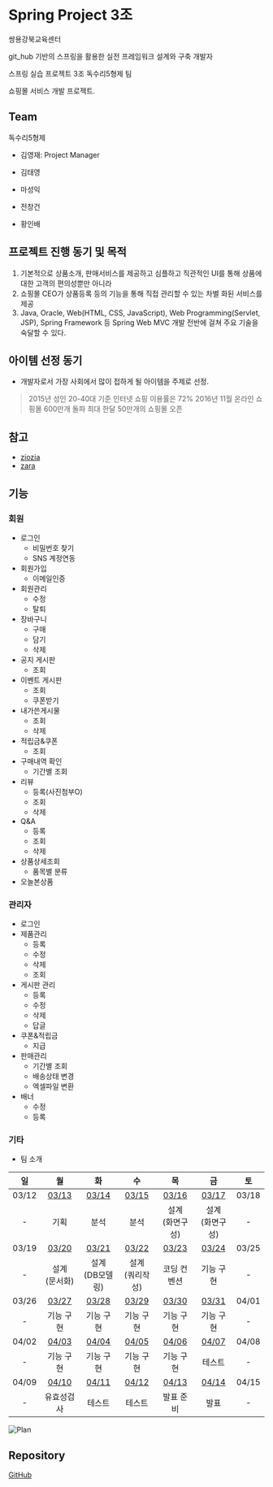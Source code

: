 # Spring Project 3조


쌍용강북교육센터

git_hub 기반의 스프링을 활용한 실전 프레임워크 설계와 구축 개발자

스프링 실습 프로젝트 3조 독수리5형제 팀

쇼핑몰 서비스 개발 프로젝트.

## Team

독수리5형제 

- 김영재: Project Manager

- 김태영

- 마성익

- 전창건

- 황인배

## 프로젝트 진행 동기 및 목적

1. 기본적으로 상품소개, 판매서비스를 제공하고  심플하고 직관적인 UI를 통해 상품에 대한 고객의 편의성뿐만 아니라
1.  쇼핑몰 CEO가 상품등록 등의 기능을 통해 직접 관리할 수 있는 차별  화된 서비스를 제공
1. Java, Oracle, Web(HTML, CSS, JavaScript), Web Programming(Servlet, JSP), Spring Framework 등 Spring Web MVC 개발 전반에 걸쳐 주요 기술을 숙달할 수 있다.

## 아이템 선정 동기
- 개발자로서 가장 사회에서 많이 접하게 될 아이템을 주제로 선정.
> 2015년 성인 20-40대 기준 인터넷 쇼핑 이용률은 72% 2016년 11월 온라인 쇼핑몰 600만개 돌파 최대 한달 50만개의 쇼핑몰 오픈

## 참고
- [ziozia](https://www.ziozia.co.kr/main.asp)
- [zara](http://www.zara.com/kr/)

## 기능

### 회원

- 로그인
  - 비밀번호 찾기
  - SNS 계정연동
- 회원가입
  - 이메일인증
- 회원관리
  - 수정
  - 탈퇴
- 장바구니
  - 구매
  - 담기
   - 삭제
- 공지 게시판
   - 조회
- 이벤트 게시판
   - 조회
   - 쿠폰받기
- 내가쓴게시물
   - 조회
   - 삭제
- 적립금&쿠폰
   - 조회
- 구매내역 확인
   - 기간별 조회
- 리뷰
  - 등록(사진첨부O)
   - 조회
   - 삭제
- Q&A
   - 등록
   - 조회
   - 삭제
- 상품상세조회
   - 품목별 분류
- 오늘본상품

### 관리자
- 로그인
- 제품관리
   - 등록
   - 수정
    - 삭제
   - 조회
- 게시판 관리
   - 등록
   - 수정
   - 삭제
   - 답글
- 쿠폰&적립금
   - 지급
- 판매관리
   - 기간별 조회
   - 배송상태 변경
   - 엑셀파일 변환
- 배너
   - 수정
   - 등록

### 기타
- 팀 소개

|일|월|화|수|목|금|토|
|:---:|:---:|:---:|:---:|:---:|:---:|:---:|
|03/12|[03/13][01]|[03/14][02]|[03/15][03]|[03/16][04]|[03/17][05]|03/18|
|-|기획|분석|분석|설계<br>(화면구성)|설계<br>(화면구성)|-|
|03/19|[03/20][06]|[03/21][07]|[03/22][08]|[03/23][09]|[03/24][10]|03/25|
|-|설계<br>(문서화)|설계<br>(DB모델링)|설계<br>(쿼리작성)|코딩 컨벤션|기능 구현|-|
|03/26|[03/27][11]|[03/28][12]|[03/29][13]|[03/30][14]|[03/31][15]|04/01|
|-|기능 구현|기능 구현|기능 구현|기능 구현|기능 구현|-|
|04/02|[04/03][16]|[04/04][17]|[04/05][18]|[04/06][19]|[04/07][20]|04/08|
|-|기능 구현|기능 구현|기능 구현|기능 구현|테스트|-|
|04/09|[04/10][21]|[04/11][22]|[04/12][23]|[04/13][24]|[04/14][25]|04/15|
|-|유효성검사|테스트|테스트|발표 준비|발표|-|

![Plan](http://sistfers.github.io/ingsta/docs/plan.png)

[01]: http://sistfers.github.io/ingsta/2017/03/13/planning.html "2017-03-13 기획"
[02]: http://sistfers.github.io/ingsta/2017/03/14/analysis.html "2017-03-14 분석"
[03]: http://sistfers.github.io/ingsta/2017/03/15/analysis.html "2017-03-15 분석"
[04]: http://sistfers.github.io/ingsta/2017/03/16/design.html "2017-03-16 설계"
[05]: http://sistfers.github.io/ingsta/2017/03/17/design.html "2017-03-17 설계"
[06]: http://sistfers.github.io/ingsta/2017/03/20/design.html "2017-03-20 설계"
[07]: http://sistfers.github.io/ingsta/2017/03/21/design.html "2017-03-21 설계"
[08]: http://sistfers.github.io/ingsta/2017/03/22/design.html "2017-03-22 설계"
[09]: http://sistfers.github.io/ingsta/2017/03/23/design.html "2017-03-23 설계"
[10]: http://sistfers.github.io/ingsta/2017/03/24/design.html "2017-03-24 설계"
[11]: http://sistfers.github.io/ingsta/2017/03/27/design.html "2017-03-27 설계"
[12]: http://sistfers.github.io/ingsta/2017/03/28/implementation.html "2017-03-28 구현"
[13]: http://sistfers.github.io/ingsta/2017/03/29/implementation.html "2017-03-29 구현"
[14]: http://sistfers.github.io/ingsta/2017/03/30/implementation.html "2017-03-30 구현"
[15]: http://sistfers.github.io/ingsta/2017/03/31/implementation.html "2017-03-31 구현"
[16]: http://sistfers.github.io/ingsta/2017/04/03/implementation.html "2017-04-03 구현"
[17]: http://sistfers.github.io/ingsta/2017/04/04/implementation.html "2017-04-04 구현"
[18]: http://sistfers.github.io/ingsta/2017/04/05/implementation.html "2017-04-05 구현"
[19]: http://sistfers.github.io/ingsta/2017/04/06/implementation.html "2017-04-06 구현"
[20]: http://sistfers.github.io/ingsta/2017/04/07/implementation.html "2017-04-07 구현"
[21]: http://sistfers.github.io/ingsta/2017/04/10/test.html "2017-04-10 시험"
[22]: http://sistfers.github.io/ingsta/2017/04/11/test.html "2017-04-11 시험"
[23]: http://sistfers.github.io/ingsta/2017/04/12/test.html "2017-04-12 시험"
[24]: http://sistfers.github.io/ingsta/2017/04/13/test.html "2017-04-13 시험"
[25]: http://sistfers.github.io/ingsta/2017/04/14/presentation.html "2017-04-14 발표"



## Repository

[GitHub](http://github.com/sistfers/ingsta)
